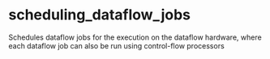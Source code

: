 # scheduling_dataflow_jobs
Schedules dataflow jobs for the execution on the dataflow hardware, where each dataflow job can also be run using control-flow processors
